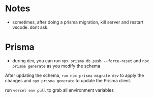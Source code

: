 # Notes

- sometimes, after doing a prisma migration, kill server and restart vscode. dont ask.

# Prisma

- during dev, you can run ```npx prisma db push --force-reset``` and ```npx prisma generate``` as you modify the schema

After updating the schema, ```run npx prisma migrate dev``` to apply the changes and ```npx prisma generate``` to update the Prisma client.


run ```vercel env pull``` to grab all environment variables